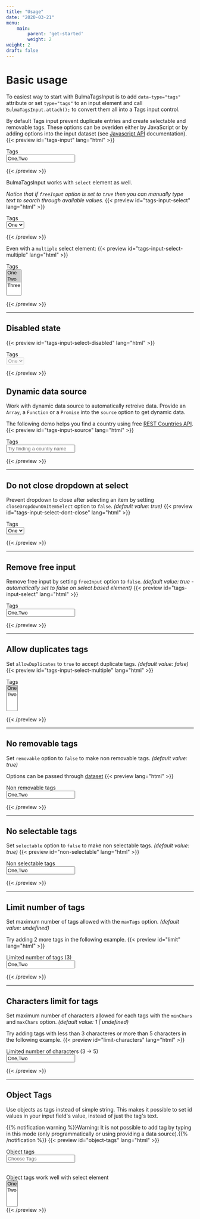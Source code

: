 ```yaml
---
title: "Usage"
date: "2020-03-21"
menu:
    main:
        parent: 'get-started'
        weight: 2
weight: 2
draft: false
---
```


# Basic usage
To easiest way to start with BulmaTagsInput is to add `data-type="tags"` attribute or set `type="tags"` to an input element and call `BulmaTagsInput.attach();` to convert them all into a Tags input control.

By default Tags input prevent duplicate entries and create selectable and removable tags. These options can be overiden either by JavaScript or by adding options into the input dataset (see [Javascript API](http://10.0.0.6:59626/get-started/javascript-api/) documentation).
{{< preview id="tags-input" lang="html" >}}<div class="field">
	<label class="label">Tags</label>
	<div class="control">
		<input class="input" type="text" data-type="tags" placeholder="Choose Tags" value="One,Two">
	</div>
</div>{{< /preview >}}

BulmaTagsInput works with `select` element as well.

_Notice that if `freeInput` option is set to `true` then you can manually type text to search through available values._
{{< preview  id="tags-input-select" lang="html" >}}<div class="field">
	<label class="label">Tags</label>
	<div class="control">
		<select data-type="tags" data-placeholder="Choose Tags">
			<option value="one" selected>One</option>
			<option value="two">Two</option>
		</select>
	</div>
</div>{{< /preview >}}

Even with a `multiple` select element:
{{< preview id="tags-input-select-multiple" lang="html" >}}<div class="field">
	<label class="label">Tags</label>
	<div class="control">
		<select multiple data-type="tags" data-placeholder="Choose Tags">
			<option value="one" selected>One</option>
			<option value="two" selected>Two</option>
			<option value="three">Three</option>
		</select>
	</div>
</div>{{< /preview >}}

___

## Disabled state
{{< preview  id="tags-input-select-disabled" lang="html" >}}<div class="field">
	<label class="label">Tags</label>
	<div class="control">
		<select data-type="tags" data-placeholder="Choose Tags" disabled>
			<option value="one" selected>One</option>
			<option value="two">Two</option>
		</select>
	</div>
</div>{{< /preview >}}

## Dynamic data source
Work with dynamic data source to automatically retreive data.
Provide an `Array`, a `Function` or a `Promise` into the `source` option to get dynamic data.

The following demo helps you find a country using free [REST Countries API](https://restcountries.eu/#api-endpoints-all).
{{< preview id="tags-input-source" lang="html" >}}<div class="field">
	<label class="label">Tags</label>
	<div class="control">
		<input id="tags-with-source" class="input" type="text" data-item-text="name" data-item-value="numericCode" data-case-sensitive="false" placeholder="Try finding a country name" value="">
	</div>
</div>
<script>
	document.addEventListener('DOMContentLoaded', function() {
		const tagsInput = document.getElementById('tags-with-source');
		new BulmaTagsInput(tagsInput, {
			source: async function(value) {
				// Value equal input value
				// We can then use it to request data from external API
				return await fetch("https://restcountries.eu/rest/v2/name/" + value)
					.then(function(response) {
						return response.json();
					});
		  	}
	  	});
	}, false);
</script>{{< /preview >}}

___

## Do not close dropdown at select
Prevent dropdown to close after selecting an item by setting `closeDropdownOnItemSelect` option to `false`.  _(default value: true)_
{{< preview id="tags-input-select-dont-close" lang="html" >}}<div class="field">
	<label class="label">Tags</label>
	<div class="control">
		<select data-type="tags" data-close-dropdown-on-item-select="false" data-placeholder="Choose Tags">
			<option value="one" selected>One</option>
			<option value="two">Two</option>
		</select>
	</div>
</div>{{< /preview >}}

___

## Remove free input
Remove free input by setting `freeInput` option to `false`.  _(default value: true - automatically set to false on select based element)_
{{< preview id="tags-input-select" lang="html" >}}<div class="field">
	<label class="label">Tags</label>
	<div class="control">
		<input class="input" type="text" data-type="tags" data-free-input="false" placeholder="Choose Tags" value="One,Two">
	</div>
</div>{{< /preview >}}

___

## Allow duplicates tags
Set `allowDuplicates` to `true` to accept duplicate tags.  _(default value: false)_
{{< preview id="tags-input-select-multiple" lang="html" >}}<div class="field">
	<label class="label">Tags</label>
	<div class="control">
		<select multiple data-type="tags" data-allow-duplicates="true" data-placeholder="Choose Tags">
			<option value="one" selected>One</option>
			<option value="two">Two</option>
		</select>
	</div>
</div>{{< /preview >}}

___

## No removable tags
Set `removable` option to `false` to make non removable tags.  _(default value: true)_

Options can be passed through [dataset](https://developer.mozilla.org/en-US/docs/Web/API/HTMLOrForeignElement/dataset)
{{< preview lang="html" >}}<div class="field">
	<label class="label">Non removable tags</label>
	<div class="control">
		<input class="input" type="text" data-type="tags" data-removable="false" placeholder="Choose Tags" value="One,Two">
	</div>
</div>{{< /preview >}}

___

## No selectable tags
Set `selectable` option to `false` to make non selectable tags.  _(default value: true)_
{{< preview id="non-selectable" lang="html" >}}<div class="field">
	<label class="label">Non selectable tags</label>
	<div class="control">
		<input class="input" type="text" data-type="tags" data-selectable="false" placeholder="Choose Tags" value="One,Two">
	</div>
</div>{{< /preview >}}

___

## Limit number of tags
Set maximum number of tags allowed with the `maxTags` option.  _(default value: undefined)_

Try adding 2 more tags in the following example.
{{< preview id="limit" lang="html" >}}<div class="field">
	<label class="label">Limited number of tags (3)</label>
	<div class="control">
		<input class="input" type="text" data-type="tags" data-max-tags="3" placeholder="Choose Tags" value="One,Two">
	</div>
</div>{{< /preview >}}

___

## Characters limit for tags
Set maximum number of characters allowed for each tags with the `minChars` and `maxChars` option.  _(default value: 1 | undefined)_

Try adding tags with less than 3 characteres or more than 5 characters in the following example.
{{< preview id="limit-characters" lang="html" >}}<div class="field">
	<label class="label">Limited number of characters (3 -> 5)</label>
	<div class="control">
		<input class="input" type="text" data-type="tags" data-min-chars="3" data-max-chars="5" placeholder="Choose Tags" value="One,Two">
	</div>
</div>{{< /preview >}}

___

## Object Tags
Use objects as tags instead of simple string. This makes it possible to set id values in your input field's value, instead of just the tag's text.

{{% notification warning %}}Warning: It is not possible to add tag by typing in this mode (only programmatically or using providing a data source).{{% /notification %}}
{{< preview id="object-tags" lang="html" >}}<div class="field">
	<label class="label">Object tags</label>
	<div class="control">
		<input id="tags" class="input" type="text" data-item-value="value" data-item-text="text" placeholder="Choose Tags" value=''>
	</div>
</div>
<script>
	document.addEventListener('DOMContentLoaded', function() {
      const tags = document.getElementById('tags');
      BulmaTagsInput.attach(tags);
	
		tags.BulmaTagsInput().add([
			{"value": 1,"text": "One"},
			{"value": 2,"text": "Two"}
		]);
	}, false);
</script>

<br />
<div class="field">
	<label class="label">Object tags work well with select element</label>
	<div class="control">
		<select multiple data-type="tags" data-placeholder="Choose Tags">
			<option value="one" selected>One</option>
			<option value="two">Two</option>
		</select>
	</div>
</div>{{< /preview >}}
